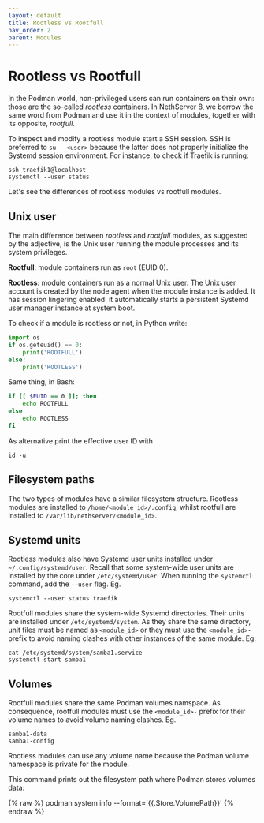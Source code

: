 ```yaml
---
layout: default
title: Rootless vs Rootfull
nav_order: 2
parent: Modules
---
```


# Rootless vs Rootfull

In the Podman world, non-privileged users can run containers on their own:
those are the so-called *rootless* containers.  In NethServer 8, we borrow
the same word from Podman and use it in the context of modules, together
with its opposite, *rootfull*.

To inspect and modify a rootless module start a SSH session. SSH is
preferred to `su - <user>` because the latter does not properly initialize
the Systemd session environment. For instance, to check if Traefik is running:

    ssh traefik1@localhost
    systemctl --user status

Let's see the differences of rootless modules vs rootfull modules.

## Unix user

The main difference between *rootless* and *rootfull* modules, as
suggested by the adjective, is the Unix user running the module processes
and its system privileges.

**Rootfull**: module containers run as `root` (EUID 0).

**Rootless**: module containers run as a normal Unix user. The Unix user account is
created by the node agent when the module instance is added. It has
session lingering enabled: it automatically starts a persistent Systemd
user manager instance at system boot.

To check if a module is rootless or not, in Python write:

```python
import os
if os.geteuid() == 0:
    print('ROOTFULL')
else:
    print('ROOTLESS')
```

Same thing, in Bash:

```bash
if [[ $EUID == 0 ]]; then
    echo ROOTFULL
else
    echo ROOTLESS
fi
```

As alternative print the effective user ID with

    id -u

## Filesystem paths

The two types of modules have a similar filesystem structure. Rootless
modules are installed to `/home/<module_id>/.config`, whilst rootfull are
installed to `/var/lib/nethserver/<module_id>`.

## Systemd units

Rootless modules also have Systemd user units installed under
`~/.config/systemd/user`. Recall that some system-wide user units are
installed by the core under `/etc/systemd/user`. When running the
`systemctl` command, add the `--user` flag. Eg.

    systemctl --user status traefik

Rootfull modules share the system-wide Systemd directories. Their units
are installed under `/etc/systemd/system`. As they share the same
directory, unit files must be named as `<module_id>` or they must use the
`<module_id>-` prefix to avoid naming clashes with other instances of the
same module. Eg:

    cat /etc/systemd/system/samba1.service
    systemctl start samba1

## Volumes

Rootfull modules share the same Podman volumes namspace. As consequence,
rootfull modules must use the `<module_id>-` prefix for their volume names
to avoid volume naming clashes. Eg.

    samba1-data
    samba1-config

Rootless modules can use any volume name because the Podman volume
namespace is private for the module.

This command prints out the filesystem path where Podman stores volumes
data:

{% raw %}
    podman system info --format='{{.Store.VolumePath}}'
{% endraw %}
